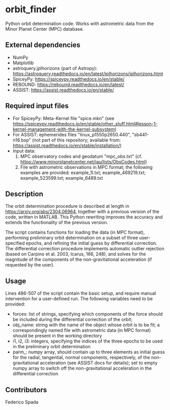 # orbit_finder

Python orbit determination code. Works with astrometric data from the Minor 
Planet Center (MPC) database. 

## External dependencies
* NumPy 
* Matplotlib
* astroquery.jplhorizons (part of Astropy): https://astroquery.readthedocs.io/en/latest/jplhorizons/jplhorizons.html
* SpiceyPy: https://spiceypy.readthedocs.io/en/stable/
* REBOUND: https://rebound.readthedocs.io/en/latest/ 
* ASSIST: https://assist.readthedocs.io/en/stable/

## Required input files
* For SpiceyPy: Meta-Kernel file "spice.mkn"
  (see https://spiceypy.readthedocs.io/en/stable/other_stuff.html#lesson-1-kernel-management-with-the-kernel-subsystem)
* For ASSIST: ephemerides files "linux_p1550p2650.440", "sb441-n16.bsp" 
  (not part of this repository; available from: https://assist.readthedocs.io/en/stable/installation/)
* Input data: 
    1. MPC observatory codes and geodatum "mpc_obs.txt" (cf. https://www.minorplanetcenter.net/iau/lists/ObsCodes.html)
    2. File with astrometric observations in MPC format; the following examples are provided: example_1I.txt; example_469219.txt; example_523599.txt; example_6489.txt

## Description
The orbit determination procedure is described at length in https://arxiv.org/abs/2304.06964,
together with a previous version of the code, written in MATLAB. 
This Python rewriting improves the accuracy and extends the functionality of the previous version.

The script contains functions for loading the data (in MPC format), performing preliminary orbit determination
on a subset of three user-specified epochs, and refining the initial guess by differential correction. 
The differential correction procedure implements automatic outlier rejection (based on Carpino et al. 
2003, Icarus, 166, 248), and solves for the magnitude of the components of the non-gravitational acceleration 
(if requested by the user).

## Usage
Lines 486-507 of the script contain the basic setup, and require manual intervention for a user-defined run.
The following variables need to be provided:
* forces: list of strings, specifying which components of the force should be included during the differential
  correction of the orbit;
* obj_name: string with the name of the object whose orbit is to be fit; a correspondingly named file with
  astrometric data (in MPC format) should be present in the working directory
* i1, i2, i3: integers, specifying the indices of the three epochs to be used in the preliminary orbit determination
* parm_: numpy array, should contain up to three elements as initial guess for the radial, tangential, normal
  components, respectively, of the non-gravitational acceleration (see ASSIST docs for details); set to empty
  numpy array to switch off the non-gravitational acceleration in the differential correction

## Contributors
Federico Spada
